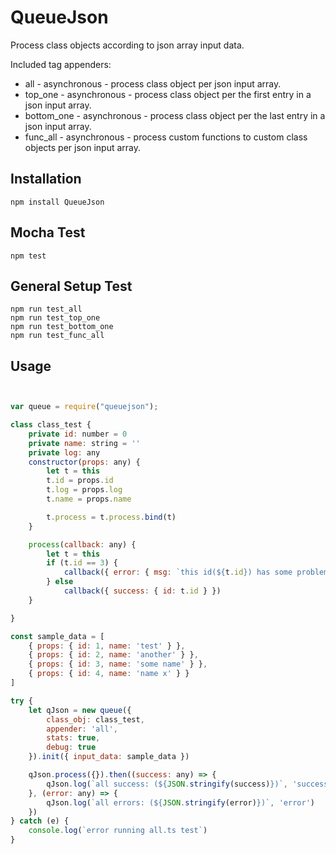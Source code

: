 # QueueJson

Process class objects according to json array input data.

Included tag appenders:

* all - asynchronous - process class object per json input array.
* top_one - asynchronous - process class object per the first entry in a json input array.
* bottom_one - asynchronous - process class object per the last entry in a json input array.
* func_all - asynchronous - process custom functions to custom class objects per json input array.

Installation
---------
```
npm install QueueJson 
```

Mocha Test
---------
```
npm test
```

General Setup Test
---------
```
npm run test_all
npm run test_top_one
npm run test_bottom_one
npm run test_func_all

```

Usage
---------
```js


var queue = require("queuejson");

class class_test {
    private id: number = 0
    private name: string = ''
    private log: any
    constructor(props: any) {
        let t = this
        t.id = props.id
        t.log = props.log
        t.name = props.name

        t.process = t.process.bind(t)
    }

    process(callback: any) {
        let t = this
        if (t.id == 3) {
            callback({ error: { msg: `this id(${t.id}) has some problem` } })
        } else
            callback({ success: { id: t.id } })
    }

}

const sample_data = [
    { props: { id: 1, name: 'test' } },
    { props: { id: 2, name: 'another' } },
    { props: { id: 3, name: 'some name' } },
    { props: { id: 4, name: 'name x' } }
]

try {
    let qJson = new queue({
        class_obj: class_test,
        appender: 'all',
        stats: true,
        debug: true
    }).init({ input_data: sample_data })

    qJson.process({}).then((success: any) => {
        qJson.log(`all success: (${JSON.stringify(success)})`, 'success')
    }, (error: any) => {
        qJson.log(`all errors: (${JSON.stringify(error)})`, 'error')
    })
} catch (e) {
    console.log(`error running all.ts test`)
}



```
